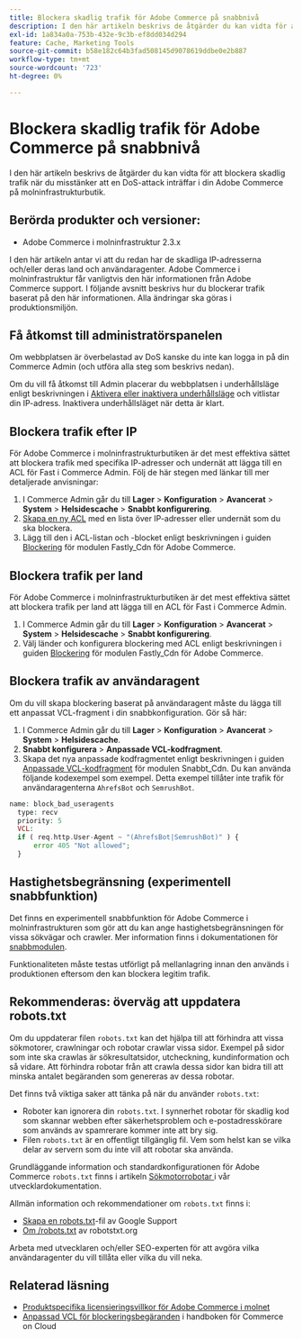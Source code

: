 ```yaml
---
title: Blockera skadlig trafik för Adobe Commerce på snabbnivå
description: I den här artikeln beskrivs de åtgärder du kan vidta för att blockera skadlig trafik när du misstänker att en DoS-attack inträffar i din Adobe Commerce på molninfrastrukturbutik.
exl-id: 1a834a0a-753b-432e-9c3b-ef8dd034d294
feature: Cache, Marketing Tools
source-git-commit: b58e182c64b3fad508145d9078619ddbe0e2b887
workflow-type: tm+mt
source-wordcount: '723'
ht-degree: 0%

---
```


# Blockera skadlig trafik för Adobe Commerce på snabbnivå

I den här artikeln beskrivs de åtgärder du kan vidta för att blockera skadlig trafik när du misstänker att en DoS-attack inträffar i din Adobe Commerce på molninfrastrukturbutik.

## Berörda produkter och versioner:

* Adobe Commerce i molninfrastruktur 2.3.x

I den här artikeln antar vi att du redan har de skadliga IP-adresserna och/eller deras land och användaragenter. Adobe Commerce i molninfrastruktur får vanligtvis den här informationen från Adobe Commerce support. I följande avsnitt beskrivs hur du blockerar trafik baserat på den här informationen. Alla ändringar ska göras i produktionsmiljön.

## Få åtkomst till administratörspanelen

Om webbplatsen är överbelastad av DoS kanske du inte kan logga in på din Commerce Admin (och utföra alla steg som beskrivs nedan).

Om du vill få åtkomst till Admin placerar du webbplatsen i underhållsläge enligt beskrivningen i [Aktivera eller inaktivera underhållsläge](https://experienceleague.adobe.com/sv/docs/commerce-operations/installation-guide/tutorials/maintenance-mode) och vitlistar din IP-adress. Inaktivera underhållsläget när detta är klart.

## Blockera trafik efter IP

För Adobe Commerce i molninfrastrukturbutiken är det mest effektiva sättet att blockera trafik med specifika IP-adresser och undernät att lägga till en ACL för Fast i Commerce Admin. Följ de här stegen med länkar till mer detaljerade anvisningar:

1. I Commerce Admin går du till **Lager** > **Konfiguration** > **Avancerat** > **System** > **Helsidescache** > **Snabbt konfigurering**.
1. [Skapa en ny ACL](https://github.com/fastly/fastly-magento2/blob/master/Documentation/Guides/ACL.md) med en lista över IP-adresser eller undernät som du ska blockera.
1. Lägg till den i ACL-listan och -blocket enligt beskrivningen i guiden [Blockering](https://github.com/fastly/fastly-magento2/blob/master/Documentation/Guides/BLOCKING.md) för modulen Fastly\_Cdn för Adobe Commerce.

## Blockera trafik per land

För Adobe Commerce i molninfrastrukturbutiken är det mest effektiva sättet att blockera trafik per land att lägga till en ACL för Fast i Commerce Admin.

1. I Commerce Admin går du till **Lager** > **Konfiguration** > **Avancerat** > **System** > **Helsidescache** > **Snabbt konfigurering**.
1. Välj länder och konfigurera blockering med ACL enligt beskrivningen i guiden [Blockering](https://github.com/fastly/fastly-magento2/blob/master/Documentation/Guides/BLOCKING.md) för modulen Fastly\_Cdn för Adobe Commerce.

## Blockera trafik av användaragent

Om du vill skapa blockering baserat på användaragent måste du lägga till ett anpassat VCL-fragment i din snabbkonfiguration. Gör så här:

1. I Commerce Admin går du till **Lager** > **Konfiguration** > **Avancerat** > **System** > **Helsidescache**.
1. **Snabbt konfigurera** > **Anpassade VCL-kodfragment**.
1. Skapa det nya anpassade kodfragmentet enligt beskrivningen i guiden [Anpassade VCL-kodfragment](https://github.com/fastly/fastly-magento2/blob/master/Documentation/Guides/CUSTOM-VCL-SNIPPETS.md) för modulen Snabbt\_Cdn. Du kan använda följande kodexempel som exempel. Detta exempel tillåter inte trafik för användaragenterna `AhrefsBot` och `SemrushBot`.

```php
name: block_bad_useragents
  type: recv
  priority: 5
  VCL:
  if ( req.http.User-Agent ~ "(AhrefsBot|SemrushBot)" ) {
      error 405 "Not allowed";
  }
```

## Hastighetsbegränsning (experimentell snabbfunktion)

Det finns en experimentell snabbfunktion för Adobe Commerce i molninfrastrukturen som gör att du kan ange hastighetsbegränsningen för vissa sökvägar och crawler. Mer information finns i dokumentationen för [snabbmodulen](https://github.com/fastly/fastly-magento2/blob/master/Documentation/Guides/RATE-LIMITING.md).

Funktionaliteten måste testas utförligt på mellanlagring innan den används i produktionen eftersom den kan blockera legitim trafik.

## Rekommenderas: överväg att uppdatera robots.txt

Om du uppdaterar filen `robots.txt` kan det hjälpa till att förhindra att vissa sökmotorer, crawlningar och robotar crawlar vissa sidor. Exempel på sidor som inte ska crawlas är sökresultatsidor, utcheckning, kundinformation och så vidare. Att förhindra robotar från att crawla dessa sidor kan bidra till att minska antalet begäranden som genereras av dessa robotar.

Det finns två viktiga saker att tänka på när du använder `robots.txt`:

* Roboter kan ignorera din `robots.txt`. I synnerhet robotar för skadlig kod som skannar webben efter säkerhetsproblem och e-postadresskörare som används av spamrerare kommer inte att bry sig.
* Filen `robots.txt` är en offentligt tillgänglig fil. Vem som helst kan se vilka delar av servern som du inte vill att robotar ska använda.

Grundläggande information och standardkonfigurationen för Adobe Commerce `robots.txt` finns i artikeln [ Sökmotorrobotar ](https://experienceleague.adobe.com/sv/docs/commerce-admin/marketing/seo/seo-overview#search-engine-robots) i vår utvecklardokumentation.

Allmän information och rekommendationer om `robots.txt` finns i:

* [Skapa en robots.txt](https://developers.google.com/search/docs/advanced/robots/create-robots-txt)-fil av Google Support
* [Om /robots.txt](https://www.robotstxt.org/robotstxt.html) av robotstxt.org

Arbeta med utvecklaren och/eller SEO-experten för att avgöra vilka användaragenter du vill tillåta eller vilka du vill neka.

## Relaterad läsning

* [Produktspecifika licensieringsvillkor för Adobe Commerce i molnet](https://www.adobe.com/content/dam/cc/en/legal/terms/enterprise/pdfs/PSLT-AdobeCommerceCloud-WW-2023v1.pdf)
* [Anpassad VCL för blockeringsbegäranden](https://experienceleague.adobe.com/sv/docs/commerce-on-cloud/user-guide/cdn/custom-vcl-snippets/fastly-vcl-blocking) i handboken för Commerce on Cloud
